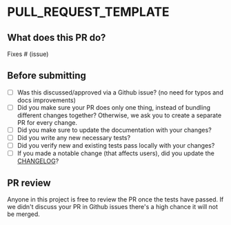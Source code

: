 # PULL_REQUEST_TEMPLATE

## What does this PR do?

<!--
Please include a summary of the change and which issue is fixed.
 Please also include relevant motivation and context.
 List any dependencies that are required for this change.
-->

Fixes # (issue)

## Before submitting

- [ ] Was this discussed/approved via a Github issue? (no need for typos and docs improvements)
- [ ] Did you make sure your PR does only one thing, instead of bundling different changes together? Otherwise, we ask you to create a separate PR for every change.
- [ ] Did you make sure to update the documentation with your changes?
- [ ] Did you write any new necessary tests?
- [ ] Did you verify new and existing tests pass locally with your changes?
- [ ] If you made a notable change (that affects users), did you update the [CHANGELOG](https://github.com/PyTorchLightning/pytorch-lightning/blob/master/CHANGELOG.md)?

<!-- For CHANGELOG separate each item in unreleased section by a blank line to reduce collisions -->

## PR review

Anyone in this project is free to review the PR once the tests have passed.
If we didn't discuss your PR in Github issues there's a high chance it will not be merged.

